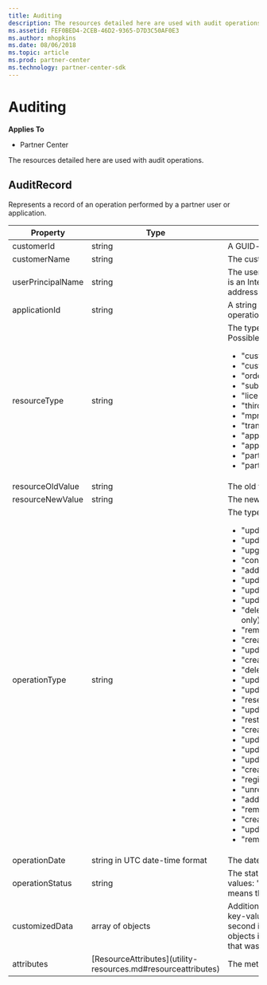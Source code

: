 ```yaml
---
title: Auditing
description: The resources detailed here are used with audit operations.
ms.assetid: FEF0BED4-2CEB-46D2-9365-D7D3C50AF0E3
ms.author: mhopkins
ms.date: 08/06/2018
ms.topic: article
ms.prod: partner-center
ms.technology: partner-center-sdk
---
```


# Auditing


**Applies To**

-   Partner Center

The resources detailed here are used with audit operations.

## <span id="AuditRecord"></span><span id="auditrecord"></span><span id="AUDITRECORD"></span>AuditRecord


Represents a record of an operation performed by a partner user or
application.

<table>
<colgroup>
<col style="width: 33%" />
<col style="width: 33%" />
<col style="width: 33%" />
</colgroup>
<thead>
<tr class="header">
<th>Property</th>
<th>Type</th>
<th>Description</th>
</tr>
</thead>
<tbody>
<tr class="odd">
<td>customerId</td>
<td>string</td>
<td>A GUID-formatted string that identifies the customer.</td>
</tr>
<tr class="even">
<td>customerName</td>
<td>string</td>
<td>The customer name.</td>
</tr>
<tr class="odd">
<td>userPrincipalName</td>
<td>string</td>
<td>The user principal name or user identifier. Typically, this is an Internet-style login name for a user in an email address format based on Internet standard RFC 822.</td>
</tr>
<tr class="even">
<td>applicationId</td>
<td>string</td>
<td>A string that identifies the application that performed the operation.</td>
</tr>
<tr class="odd">
<td>resourceType</td>
<td>string</td>
<td>The type of resource acted upon by the operation. Possible values: 
<ul>
<li>&quot;customer&quot;</li>
<li>&quot;customer_user&quot;</li>
<li>&quot;order&quot;</li>
<li>&quot;subscription&quot;</li>
<li>&quot;license&quot;</li>
<li>&quot;third_party_add_on&quot;</li>
<li>&quot;mpn_association&quot;</li>
<li>&quot;transfer&quot;</li>
<li>&quot;application&quot;</li>
<li>&quot;application_credential&quot;</li>
<li>&quot;partner_user&quot;</li>
<li>&quot;partner_relationship&quot;</li>
</ul>
</td>
</tr>
<tr class="even">
<td>resourceOldValue</td>
<td>string</td>
<td>The old value of the resource.</td>
</tr>
<tr class="odd">
<td>resourceNewValue</td>
<td>string</td>
<td>The new value of the resource.</td>
</tr>
<tr class="even">
<td>operationType</td>
<td>string</td>
<td>The type of operation performed. Possible values:
<ul>
<li>&quot;update_customer_qualification&quot;</li>
<li>&quot;update_subscription&quot;</li>
<li>&quot;upgrade_subscription&quot;</li>
<li>&quot;convert_trial_subscription&quot;</li>
<li>&quot;add_customer&quot;</li>
<li>&quot;update_customer_billing_profile&quot;</li>
<li>&quot;update_customer_partner_contract_company_name&quot;</li>
<li>&quot;update_customer_spending_budget&quot;</li>
<li>&quot;delete_customer&quot; (sandbox integration accounts only)</li>
<li>&quot;remove_partner_customer_relationship&quot;</li>
<li>&quot;create_order&quot;</li>
<li>&quot;update_order&quot;</li>
<li>&quot;create_customer_user&quot;</li>
<li>&quot;delete_customer_user&quot;</li>
<li>&quot;update_customer_user&quot;</li>
<li>&quot;update_customer_user_licenses&quot;</li>
<li>&quot;reset_customer_user_password&quot;</li>
<li>&quot;update_customer_user_principal_name&quot;</li>
<li>&quot;restore_customer_user&quot;</li>
<li>&quot;create_mpn_association&quot;</li>
<li>&quot;update_mpn_association&quot;</li>
<li>&quot;update_sfb_customer_user_licenses&quot;</li>
<li>&quot;update_transfer&quot;</li>
<li>&quot;create_partner_relationship&quot;</li>
<li>&quot;register_application&quot;</li>
<li>&quot;unregister_pplication&quot;</li>
<li>&quot;add_application_credential&quot;</li>
<li>&quot;remove_application_credential&quot;</li>
<li>&quot;create_partner_user&quot;</li>
<li>&quot;update_partner_user&quot;</li>
<li>&quot;remove_partner_user&quot;</li>
</ul>
</td>
</tr>
<tr class="odd">
<td>operationDate</td>
<td>string in UTC date-time format</td>
<td>The date and time when the operation was performed.</td>
</tr>
<tr class="even">
<td>operationStatus</td>
<td>string</td>
<td>The status of the operation being audited. Possible values: &quot;succeeded&quot;, &quot;failed&quot;, or &quot;progress&quot;, which means the operation is still in progress.</td>
</tr>
<tr class="odd">
<td>customizedData</td>
<td>array of objects</td>
<td>Additional information. Each object contains two JSON key-value pairs: the first is &quot;key&quot; and a string value, the second is &quot;value&quot; and a string value. The number of objects in the array depends on the type of operation that was performed.</td>
</tr>
<tr class="even">
<td>attributes</td>
<td>[ResourceAttributes](utility-resources.md#resourceattributes)</td>
<td>The metadata attributes.</td>
</tr>
</tbody>
</table>

 

 

 




